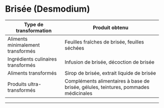 # Brisée (Desmodium)

| **Type de transformation**         | **Produit obtenu**                                                                  |
| ---------------------------------- | ----------------------------------------------------------------------------------- |
| Aliments minimalement transformés  | Feuilles fraîches de brisée, feuilles séchées                                       |
| Ingrédients culinaires transformés | Infusion de brisée, décoction de brisée                                             |
| Aliments transformés               | Sirop de brisée, extrait liquide de brisée                                          |
| Produits ultra-transformés         | Compléments alimentaires à base de brisée, gélules, teintures, pommades médicinales |

---
